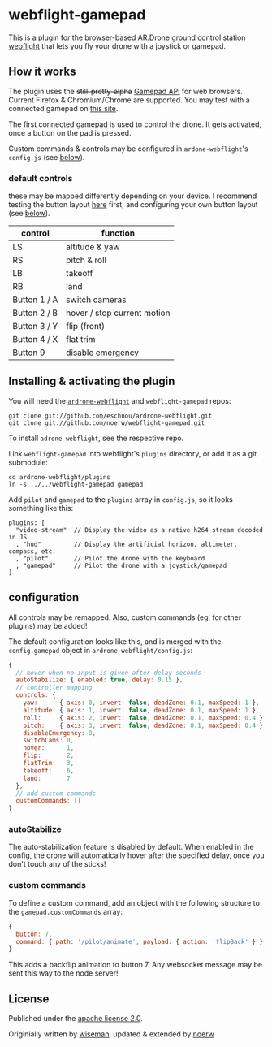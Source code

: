 # webflight-gamepad

This is a plugin for the browser-based AR.Drone ground control station
[webflight](http://eschnou.github.io/ardrone-webflight/) that lets you
fly your drone with a joystick or gamepad.

## How it works
The plugin uses the <del>still-pretty-alpha</del> [Gamepad
API](https://dvcs.w3.org/hg/gamepad/raw-file/default/gamepad.html) for
web browsers.
Current Firefox & Chromium/Chrome are supported.
You may test with a connected gamepad on [this site](http://html5gamepad.com/).

The first connected gamepad is used to control the drone. It gets activated, once a button on the pad is pressed.

Custom commands & controls may be configured in `ardone-webflight`'s `config.js` (see [below](#configuration)).

### default controls
these may be mapped differently depending on your device.
I recommend testing the button layout [here](http://html5gamepad.com/) first, and configuring your own button layout (see [below](#configuration)).

| control | function |
|---------|----------|
|LS|altitude & yaw|
|RS|pitch & roll|
|LB|takeoff|
|RB|land|
|Button 1 / A|switch cameras|
|Button 2 / B|hover / stop current motion|
|Button 3 / Y|flip (front)|
|Button 4 / X|flat trim|
|Button 9|disable emergency|

## Installing & activating the plugin
You will need the
[`ardrone-webflight`](https://github.com/eschnou/ardrone-webflight) and
`webflight-gamepad` repos:

```
git clone git://github.com/eschnou/ardrone-webflight.git
git clone git://github.com/noerw/webflight-gamepad.git
```

To install `adrone-webflight`, see the respective repo.

Link `webflight-gamepad` into webflight's `plugins` directory, or add it as a git submodule:

```
cd ardrone-webflight/plugins 
ln -s ../../webflight-gamepad gamepad
```

Add `pilot` and `gamepad` to the `plugins` array in `config.js`,
so it looks something like this:

```
plugins: [
  "video-stream"  // Display the video as a native h264 stream decoded in JS 
  , "hud"         // Display the artificial horizon, altimeter, compass, etc.
  , "pilot"       // Pilot the drone with the keyboard
  , "gamepad"     // Pilot the drone with a joystick/gamepad
]
```

## configuration

All controls may be remapped.
Also, custom commands (eg. for other plugins) may be added!

The default configuration looks like this, and is merged with the `config.gamepad` object in `ardrone-webflight/config.js`:

```js
{
  // hover when no input is given after delay seconds
  autoStabilize: { enabled: true, delay: 0.15 },
  // controller mapping
  controls: {
    yaw:      { axis: 0, invert: false, deadZone: 0.1, maxSpeed: 1 },
    altitude: { axis: 1, invert: false, deadZone: 0.1, maxSpeed: 1 },
    roll:     { axis: 2, invert: false, deadZone: 0.1, maxSpeed: 0.4 },
    pitch:    { axis: 3, invert: false, deadZone: 0.1, maxSpeed: 0.4 },
    disableEmergency: 8,
    switchCams: 0,
    hover:      1,
    flip:       2,
    flatTrim:   3,
    takeoff:    6,
    land:       7
  },
  // add custom commands
  customCommands: []
}
```

### autoStabilize

The auto-stabilization feature is disabled by default.
When enabled in the config, the drone will automatically hover after the specified delay, once you don't touch any of the sticks!

### custom commands
To define a custom command, add an object with the following structure to the `gamepad.customCommands` array:

```js
{
  button: 7,
  command: { path: '/pilot/animate', payload: { action: 'flipBack' } }
}
```

This adds a backflip animation to button 7.
Any websocket message may be sent this way to the node server!

## License
Published under the [apache license 2.0](http://www.apache.org/licenses/LICENSE-2.0).

Originially written by [wiseman](https://github.com/wiseman/webflight-gamepad), updated & extended by [noerw](https://github.com/noerw/webflight-gamepad)